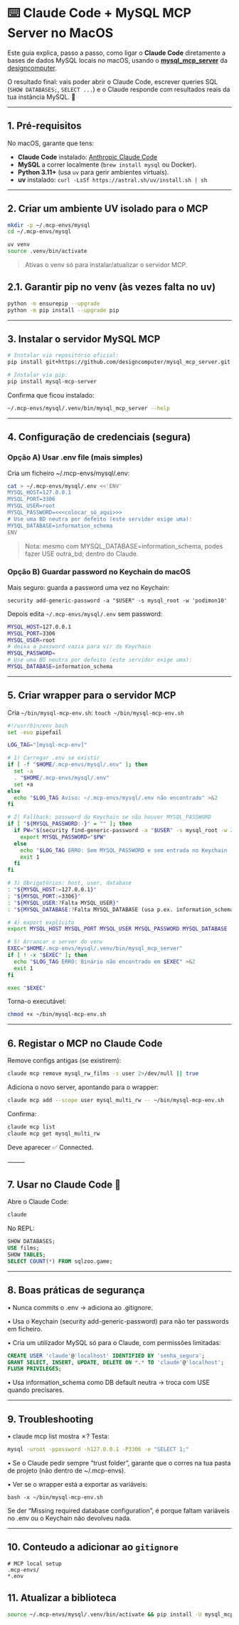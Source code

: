 # ⌨️ Claude Code + MySQL MCP Server no MacOS

Este guia explica, passo a passo, como ligar o **Claude Code** diretamente a bases de dados MySQL locais no macOS, usando o [**mysql_mcp_server**](https://github.com/designcomputer/mysql_mcp_server) da [designcomputer](https://github.com/designcomputer/mysql_mcp_server).

O resultado final: vais poder abrir o Claude Code, escrever queries SQL (`SHOW DATABASES;`, `SELECT ...`) e o Claude responde com resultados reais da tua instância MySQL. 🤯

---

## 1. Pré-requisitos

No macOS, garante que tens:

- **Claude Code** instalado: [Anthropic Claude Code](https://www.anthropic.com/claude-code)
- **MySQL** a correr localmente (`brew install mysql` ou Docker).
- **Python 3.11+** (usa `uv` para gerir ambientes virtuais).
- **uv** instalado: `curl -LsSf https://astral.sh/uv/install.sh | sh`


---

## 2. Criar um ambiente UV isolado para o MCP

```bash
mkdir -p ~/.mcp-envs/mysql
cd ~/.mcp-envs/mysql

uv venv
source .venv/bin/activate
```

> 	Ativas o venv só para instalar/atualizar o servidor MCP.

## 2.1. Garantir pip no venv (às vezes falta no uv)

```bash
python -m ensurepip --upgrade
python -m pip install --upgrade pip
```

---

## 3. Instalar o servidor MySQL MCP

```bash
# Instalar via repositório oficial:
pip install git+https://github.com/designcomputer/mysql_mcp_server.git

# Instalar via pip:
pip install mysql-mcp-server
```


Confirma que ficou instalado:

```bash
~/.mcp-envs/mysql/.venv/bin/mysql_mcp_server --help
```

---

## 4. Configuração de credenciais (segura)

### Opção A) Usar .env file (mais simples)

Cria um ficheiro ~/.mcp-envs/mysql/.env:

```bash
cat > ~/.mcp-envs/mysql/.env <<'ENV'
MYSQL_HOST=127.0.0.1
MYSQL_PORT=3306
MYSQL_USER=root
MYSQL_PASSWORD=<<<colocar_só_aqui>>>
# Use uma BD neutra por defeito (este servidor exige uma):
MYSQL_DATABASE=information_schema
ENV
```

> Nota: mesmo com MYSQL_DATABASE=information_schema, podes fazer USE outra_bd; dentro do Claude.

### Opção B) Guardar password no Keychain do macOS

Mais seguro: guarda a password uma vez no Keychain:

```
security add-generic-password -a "$USER" -s mysql_root -w 'podimon10'
```

Depois edita `~/.mcp-envs/mysql/.env` sem password:

```bash
MYSQL_HOST=127.0.0.1
MYSQL_PORT=3306
MYSQL_USER=root
# deixa a password vazia para vir do Keychain
MYSQL_PASSWORD=
# Use uma BD neutra por defeito (este servidor exige uma):
MYSQL_DATABASE=information_schema
```

---

## 5. Criar wrapper para o servidor MCP

Cria `~/bin/mysql-mcp-env.sh`: `touch ~/bin/mysql-mcp-env.sh`

```bash
#!/usr/bin/env bash
set -euo pipefail

LOG_TAG="[mysql-mcp-env]"

# 1) Carregar .env se existir
if [ -f "$HOME/.mcp-envs/mysql/.env" ]; then
  set -a
  . "$HOME/.mcp-envs/mysql/.env"
  set +a
else
  echo "$LOG_TAG Aviso: ~/.mcp-envs/mysql/.env não encontrado" >&2
fi

# 2) Fallback: password do Keychain se não houver MYSQL_PASSWORD
if [ "${MYSQL_PASSWORD:-}" = "" ]; then
  if PW="$(security find-generic-password -a "$USER" -s mysql_root -w 2>/dev/null)"; then
    export MYSQL_PASSWORD="$PW"
  else
    echo "$LOG_TAG ERRO: Sem MYSQL_PASSWORD e sem entrada no Keychain (service=mysql_root)" >&2
    exit 1
  fi
fi

# 3) Obrigatórios: host, user, database
: "${MYSQL_HOST:=127.0.0.1}"
: "${MYSQL_PORT:=3306}"
: "${MYSQL_USER:?Falta MYSQL_USER}"
: "${MYSQL_DATABASE:?Falta MYSQL_DATABASE (usa p.ex. information_schema)}"

# 4) export explícito
export MYSQL_HOST MYSQL_PORT MYSQL_USER MYSQL_PASSWORD MYSQL_DATABASE

# 5) Arrancar o server do venv
EXEC="$HOME/.mcp-envs/mysql/.venv/bin/mysql_mcp_server"
if [ ! -x "$EXEC" ]; then
  echo "$LOG_TAG ERRO: Binário não encontrado em $EXEC" >&2
  exit 1
fi

exec "$EXEC"
```

Torna-o executável:

```bash
chmod +x ~/bin/mysql-mcp-env.sh
```

---


## 6. Registar o MCP no Claude Code

Remove configs antigas (se existirem):

```bash
claude mcp remove mysql_rw_films -s user 2>/dev/null || true
```

Adiciona o novo server, apontando para o wrapper:

```bash
claude mcp add --scope user mysql_multi_rw -- ~/bin/mysql-mcp-env.sh
```

Confirma:

```bash
claude mcp list
claude mcp get mysql_multi_rw
```

Deve aparecer ✅ Connected.

⸻

## 7. Usar no Claude Code 🚀

Abre o Claude Code:

```bash
claude
```

No REPL:

```SQL
SHOW DATABASES;
USE films;
SHOW TABLES;
SELECT COUNT(*) FROM sqlzoo.game;
```


---

## 8. Boas práticas de segurança

•	Nunca commits o .env → adiciona ao .gitignore.

•	Usa o Keychain (security add-generic-password) para não ter passwords em ficheiro.

•	Cria um utilizador MySQL só para o Claude, com permissões limitadas:

```sql
CREATE USER 'claude'@'localhost' IDENTIFIED BY 'senha_segura';
GRANT SELECT, INSERT, UPDATE, DELETE ON *.* TO 'claude'@'localhost';
FLUSH PRIVILEGES;
```

•	Usa information_schema como DB default neutra → troca com USE quando precisares.

---

## 9. Troubleshooting

•	claude mcp list mostra ✗? Testa:

```bash
mysql -uroot -ppassword -h127.0.0.1 -P3306 -e "SELECT 1;"
```


•	Se o Claude pedir sempre “trust folder”, garante que o corres na tua pasta de projeto (não dentro de ~/.mcp-envs).

•	Ver se o wrapper está a exportar as variáveis:

```
bash -x ~/bin/mysql-mcp-env.sh
```

Se der “Missing required database configuration”, é porque faltam variáveis no .env ou o Keychain não devolveu nada.

---

## 10. Conteudo a adicionar ao `gitignore`

```
# MCP local setup
.mcp-envs/
*.env
```


## 11. Atualizar a biblioteca

```bash
source ~/.mcp-envs/mysql/.venv/bin/activate && pip install -U mysql_mcp_server
```